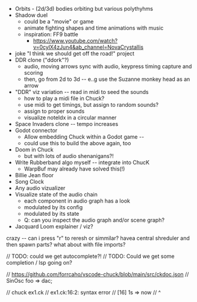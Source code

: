 - Orbits - (2d/3d) bodies orbiting but various polythyhms
- Shadow duel
	- could be a "movie" or game
	- animate fighting  shapes and time animations with music
  - inspiration: FF9 battle
    - https://www.youtube.com/watch?v=0cylX4zJun4&ab_channel=NovaCrystallis
- joke "I think we should get off the road!" project
- DDR clone ("ddork"?)
	- audio, moving arrows sync with audio, keypress timing capture and scoring
	- then, go from 2d to 3d -- e..g use the Suzanne monkey head as an arrow
- "DDR" viz variation -- read in midi to seed the sounds
  - how to play a midi file in Chuck?
  - use midi to get timings, but assign to random sounds?
  - assign to proper sounds
  - visualize noteIdx in a circular manner
- Space Invaders clone -- tempo increases
- Godot connector
	- Allow embedding Chuck within a Godot game --
	- could use this to build the above again, too
- Doom in Chuck
	- but with lots of audio shenanigans?!
- Write Rubberband algo myself -- integrate into ChucK
  - WarpBuf may already have solved this(!)
- Billie Jean floor
- Song Clock
- Any audio vizualizer
- Visualize state of the audio chain
  - each component in audio graph has a look
  - modulated by its config
  - modulated by its state
  - Q: can you inspect the audio graph and/or scene graph?
- Jacquard Loom explainer / viz?



crazy -- can i press "r" to reresh or simmilar? havea central shreduler and then spawn parts?
what about with file imports?

// TODO: could we get autocomplete?!
// TODO: Could we get some completion / lsp going on?

// https://github.com/forrcaho/vscode-chuck/blob/main/src/ckdoc.json
// SinOsc foo => dac;

// chuck ex1.ck
// ex1.ck:16:2: syntax error
// [16] 1s => now
      // ^
